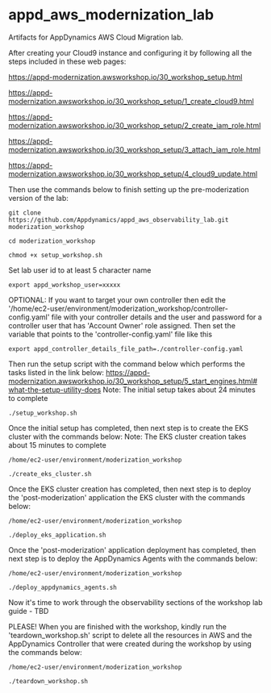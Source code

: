 # appd_aws_modernization_lab

Artifacts for AppDynamics AWS Cloud Migration lab.

After creating your Cloud9 instance and configuring it by following all the steps included in these web pages:

https://appd-modernization.awsworkshop.io/30_workshop_setup.html

https://appd-modernization.awsworkshop.io/30_workshop_setup/1_create_cloud9.html

https://appd-modernization.awsworkshop.io/30_workshop_setup/2_create_iam_role.html

https://appd-modernization.awsworkshop.io/30_workshop_setup/3_attach_iam_role.html

https://appd-modernization.awsworkshop.io/30_workshop_setup/4_cloud9_update.html


Then use the commands below to finish setting up the pre-moderization version of the lab:

```
git clone https://github.com/Appdynamics/appd_aws_observability_lab.git moderization_workshop
```

```
cd moderization_workshop
```

```
chmod +x setup_workshop.sh
```

Set lab user id to at least 5 character name
```
export appd_workshop_user=xxxxx
```

OPTIONAL: If you want to target your own controller then edit the '/home/ec2-user/environment/moderization_workshop/controller-config.yaml' file with your controller details and the user and password for a controller user that has 'Account Owner' role assigned.  Then set the variable that points to the 'controller-config.yaml' file like this

```
export appd_controller_details_file_path=./controller-config.yaml
```

Then run the setup script with the command below which performs the tasks listed in the link below:
https://appd-modernization.awsworkshop.io/30_workshop_setup/5_start_engines.html#what-the-setup-utility-does
Note: The initial setup takes about 24 minutes to complete

```
./setup_workshop.sh
```

Once the initial setup has completed, then next step is to create the EKS cluster with the commands below:
Note: The EKS cluster creation takes about 15 minutes to complete

```
/home/ec2-user/environment/moderization_workshop

./create_eks_cluster.sh
```

Once the EKS cluster creation has completed, then next step is to deploy the 'post-moderization' application the EKS cluster with the commands below:

```
/home/ec2-user/environment/moderization_workshop

./deploy_eks_application.sh
```

Once the 'post-moderization' application deployment has completed, then next step is to deploy the AppDynamics Agents with the commands below:

```
/home/ec2-user/environment/moderization_workshop

./deploy_appdynamics_agents.sh
```

Now it's time to work through the observability sections of the workshop lab guide - TBD




PLEASE! When you are finished with the workshop, kindly run the 'teardown_workshop.sh' script to delete all the resources in AWS and the AppDynamics Controller that were created during the workshop by using the commands below:

```
/home/ec2-user/environment/moderization_workshop

./teardown_workshop.sh
```

